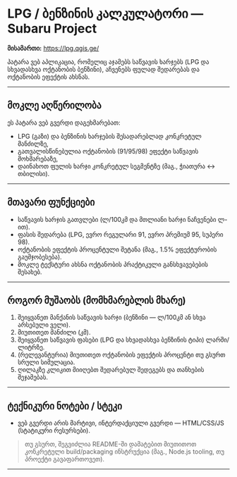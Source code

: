 # LPG / ბენზინის კალკულატორი — Subaru Project

**მისამართი:** https://lpg.qgis.ge/  

პატარა ვებ აპლიკაცია, რომელიც აჯამებს საწვავის ხარჯებს (LPG და სხვადასხვა ოქტანობის ბენზინი), აჩვენებს ფულად შედარებას და ოქტანობის ეფექტის ახსნას.

---

## მოკლე აღწერილობა
ეს პატარა ვებ გვერდი დაგეხმარებათ:
- LPG (გაზი) და ბენზინის ხარჯების შესადარებლად კონკრეტულ მანძილზე,
- გათვალისწინებულია ოქტანობის (91/95/98) ეფექტი საწვავის მოხმარებაზე,
- დაინახოთ ფულის ხარჯი კონკრეტულ სეგმენტზე (მაგ., ჭიათურა ↔ თბილისი). 

---

## მთავარი ფუნქციები
- საწვავის ხარჯის გათვლები (ლ/100კმ და მთლიანი ხარჯი ნაჩვენები ლ-ით).
- ფასის შედარება (LPG, ევრო რეგულარი 91, ევრო პრემიუმ 95, სუპერი 98).
- ოქტანობის ეფექტის პროცენტული შეტანა (მაგ., 1.5% ეფექტურობის გაუმჯობესება).
- მოკლე ტექსტური ახსნა ოქტანობის პრაქტიკული განსხვავებების შესახებ. 

---

## როგორ მუშაობს (მომხმარებლის მხარე)
1. შეიყვანეთ მანქანის საწვავის ხარჯი (ბენზინი — ლ/100კმ ან სხვა არსებული ველი).
2. მიუთითეთ მანძილი (კმ).
3. შეიყვანეთ საწვავის ფასები (LPG და სხვადასხვა ბენზინის ტიპი) ლარში/ლიტრზე.
4. (რელევანტურია) მიუთითეთ ოქტანობის ეფექტის პროცენტი თუ გსურთ სრული სიმულაცია.
5. ღილაკზე კლიკით მიიღებთ შედარებულ შედეგებს და თანხების შეჯამებას.

---

## ტექნიკური ნოტები / სტეკი
- ვებ გვერდი არის მარტივი, ინტერდაქციული გვერდი — HTML/CSS/JS (სტატიკური რესურსები).  
> თუ გსურთ, შეგვიძლია README-ში დამატებით მიუთითოთ კონკრეტული build/packaging ინსტრუქცია (მაგ., Node.js tooling, თუ პროექტი გავაფართოვეთ).

---

